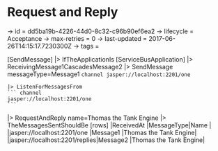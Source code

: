 # Request and Reply

-> id = dd5ba19b-4226-44d0-8c32-c96b90ef6ea2
-> lifecycle = Acceptance
-> max-retries = 0
-> last-updated = 2017-06-26T14:15:17.7230300Z
-> tags = 

[SendMessage]
|> IfTheApplicationIs
    [ServiceBusApplication]
    |> ReceivingMessage1CascadesMessage2
    |> SendMessage messageType=Message1
    ``` channel
    jasper://localhost:2201/one
    ```

    |> ListenForMessagesFrom
    ``` channel
    jasper://localhost:2201/one
    ```


|> RequestAndReply name=Thomas the Tank Engine
|> TheMessagesSentShouldBe
    [rows]
    |ReceivedAt                     |MessageType|Name                  |
    |jasper://localhost:2201/one    |Message1   |Thomas the Tank Engine|
    |jasper://localhost:2201/replies|Message2   |Thomas the Tank Engine|

~~~
